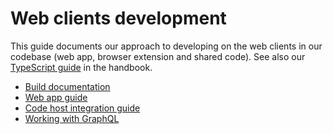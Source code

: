 # Web clients development

This guide documents our approach to developing on the web clients in our codebase (web app, browser extension and shared code).
See also our [TypeScript guide](https://about.sourcegraph.com/handbook/engineering/languages/typescript) in the handbook.

- [Build documentation](build.md)
- [Web app guide](web_app.md)
- [Code host integration guide](../code_host_integrations.md)
- [Working with GraphQL](graphql.md)

